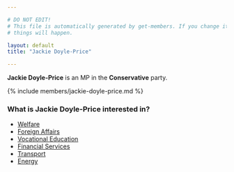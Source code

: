 ```yaml
---

# DO NOT EDIT!
# This file is automatically generated by get-members. If you change it, bad
# things will happen.

layout: default
title: "Jackie Doyle-Price"

---
```


**Jackie Doyle-Price** is an MP in the **Conservative** party.

{% include members/jackie-doyle-price.md %}

### What is Jackie Doyle-Price interested in?


* [Welfare](/interests/welfare.html)
* [Foreign Affairs](/interests/foreign-affairs.html)
* [Vocational Education](/interests/vocational-education.html)
* [Financial Services](/interests/financial-services.html)
* [Transport](/interests/transport.html)
* [Energy](/interests/energy.html)
